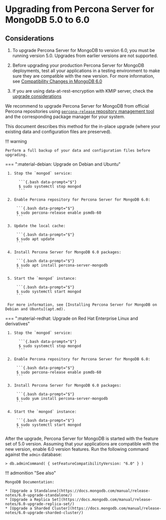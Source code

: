 # Upgrading from Percona Server for MongoDB 5.0 to 6.0


## Considerations

1. To upgrade Percona Server for MongoDB to version 6.0, you must be running version
5.0. Upgrades from earlier versions are not supported.

2. Before upgrading your production Percona Server for MongoDB deployments, test all your applications
in a testing environment to make sure they are compatible with the new version.
For more information, see [Compatibility Changes in MongoDB 6.0](https://www.mongodb.com/docs/v6.0/release-notes/6.0-compatibility/)

3. If you are using data-at-rest-encryption with KMIP server, check the [upgrade considerations](../kmip.md#upgrade-considerations)

We recommend to upgrade Percona Server for MongoDB from official Percona repositories using [`percona-release` repository management tool](https://docs.percona.com/percona-software-repositories/index.html) and
the corresponding package manager for your system. 

This document describes this method for the in-place upgrade (where your existing
data and configuration files are preserved).

!!! warning 

    Perform a full backup of your data and configuration files before upgrading.

=== ":material-debian: Upgrade on Debian and Ubuntu"

     1. Stop the `mongod` service:

          ```{.bash data-prompt="$"}
          $ sudo systemctl stop mongod
          ```

     2. Enable Percona repository for Percona Server for MongoDB 6.0:

         ```{.bash data-prompt="$"}
         $ sudo percona-release enable psmdb-60
         ```

     3. Update the local cache:

         ```{.bash data-prompt="$"}
         $ sudo apt update
         ```

     4. Install Percona Server for MongoDB 6.0 packages:

         ```{.bash data-prompt="$"}
         $ sudo apt install percona-server-mongodb
         ```

     5. Start the `mongod` instance:

         ```{.bash data-prompt="$"}
         $ sudo systemctl start mongod
         ```

     For more information, see [Installing Percona Server for MongoDB on Debian and Ubuntu](apt.md).

=== ":material-redhat: Upgrade on Red Hat Enterprise Linux and derivatives"

     1. Stop the `mongod` service:

          ```{.bash data-prompt="$"}
          $ sudo systemctl stop mongod
          ```

     2. Enable Percona repository for Percona Server for MongoDB 6.0:

         ```{.bash data-prompt="$"}
         $ sudo percona-release enable psmdb-60
         ``` 

     3. Install Percona Server for MongoDB 6.0 packages:

         ```{.bash data-prompt="$"}
         $ sudo yum install percona-server-mongodb
         ```

     4. Start the `mongod` instance:

         ```{.bash data-prompt="$"}
         $ sudo systemctl start mongod
         ```

After the upgrade, Percona Server for MongoDB is started with the feature set of 5.0 version. Assuming that your applications are compatible with the new version, enable 6.0 version features. Run the following command against the `admin` database:

```{.javascript data-prompt=">"}
> db.adminCommand( { setFeatureCompatibilityVersion: "6.0" } )
```

!!! admonition "See also"

    MongoDB Documentation:

    * [Upgrade a Standalone](https://docs.mongodb.com/manual/release-notes/6.0-upgrade-standalone/)
    * [Upgrade a Replica Set](https://docs.mongodb.com/manual/release-notes/6.0-upgrade-replica-set/)
    * [Upgrade a Sharded Cluster](https://docs.mongodb.com/manual/release-notes/6.0-upgrade-sharded-cluster/)
